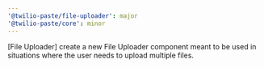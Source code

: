 ```yaml
---
'@twilio-paste/file-uploader': major
'@twilio-paste/core': minor
---
```


[File Uploader] create a new File Uploader component meant to be used in situations where the user needs to upload multiple files.

